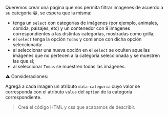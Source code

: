 Queremos crear una página que nos permita filtrar imagenes de acuerdo a su categoría :grin:, se espera que la misma:

- tenga un `select` con categorías de imágenes (por ejemplo, animales, comida, paisajes, etc) y un contenedor con 9 imágenes correspondientes a las distintas categorías, mostradas como grilla;
- el `select` tenga la opción `Todas` y comience con dicha opción seleccionada:
- al seleccionar una nueva opción en el `select` se oculten aquellas imágenes que no pertecen a la categoría seleccionada y se muestren las que sí;
- al seleccionar `Todas` se muestren todas las imágenes.

:warning: Consideraciones:

Agregá a cada imagen un atributo `data-categoria` cuyo valor se corresponda con el atributo `value` del `option` de la categoría correspondiente.

> Creá el código HTML y css que acabamos de describir.
